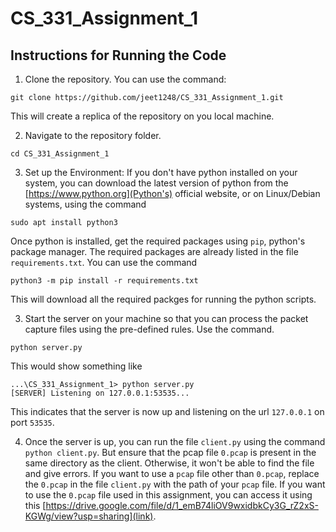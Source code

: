# CS_331_Assignment_1

## Instructions for Running the Code
1. Clone the repository. You can use the command:
```console
git clone https://github.com/jeet1248/CS_331_Assignment_1.git
```
This will create a replica of the repository on you local machine.

2. Navigate to the repository folder.
```console
cd CS_331_Assignment_1
```

3. Set up the Environment:
If you don't have python installed on your system, you can download the latest version of python from the [https://www.python.org](Python's) official website, or on Linux/Debian systems, using the command
```console
sudo apt install python3
```

Once python is installed, get the required packages using `pip`, python's package manager. The required packages are already listed in the file `requirements.txt`. You can use the command
```console
python3 -m pip install -r requirements.txt
```
This will download all the required packges for running the python scripts.

3. Start the server on your machine so that you can process the packet capture files using the pre-defined rules. Use the command.
```console
python server.py
```
This would show something like
```console
...\CS_331_Assignment_1> python server.py
[SERVER] Listening on 127.0.0.1:53535...
```
This indicates that the server is now up and listening on the url `127.0.0.1` on port `53535`.

4. Once the server is up, you can run the file `client.py` using the command `python client.py`. But ensure that the pcap file `0.pcap` is present in the same directory as the client. Otherwise, it won't be able to find the file and give errors. 
If you want to use a `pcap` file other than `0.pcap`, replace the `0.pcap` in the file `client.py` with the path of your `pcap` file. If you want to use the `0.pcap` file used in this assignment, you can access it using this [https://drive.google.com/file/d/1_emB74liOV9wxidbkCy3G_rZ2xS-KGWg/view?usp=sharing](link).